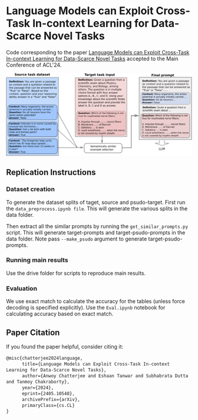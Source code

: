 # Language Models can Exploit Cross-Task In-context Learning for Data-Scarce Novel Tasks
Code corresponding to the paper <a href="https://arxiv.org/abs/2405.10548" target="_blank">Language Models can Exploit Cross-Task In-context Learning for Data-Scarce Novel Tasks</a> accepted to the Main Conference of ACL'24.

![alt text](https://github.com/C-anwoy/Cross-Task-ICL/blob/main/images/Cross-task-ICL-1.png?raw=true)

## Replication Instructions

### Dataset creation
To generate the dataset splits of taget, source and psudo-target. First run the `data_preprocess.ipynb file`. This will generate the various splits in the data folder.

Then extract all the similar prompts by running the `get_similar_prompts.py` script. This will generate target-prompts and target-psudo-prompts in the data folder. Note pass `--make_psudo` argument to generate target-psudo-prompts.

### Running main results
Use the drive folder for scripts to reproduce main results.

### Evaluation
We use exact match to calculate the accuracy for the tables (unless force decoding is specified explicitly). Use the `Eval.ipynb` notebook for calculating accuracy based on exact match.

## Paper Citation
If you found the paper helpful, consider citing it:
```
@misc{chatterjee2024language,
      title={Language Models can Exploit Cross-Task In-context Learning for Data-Scarce Novel Tasks}, 
      author={Anwoy Chatterjee and Eshaan Tanwar and Subhabrata Dutta and Tanmoy Chakraborty},
      year={2024},
      eprint={2405.10548},
      archivePrefix={arXiv},
      primaryClass={cs.CL}
}
```


